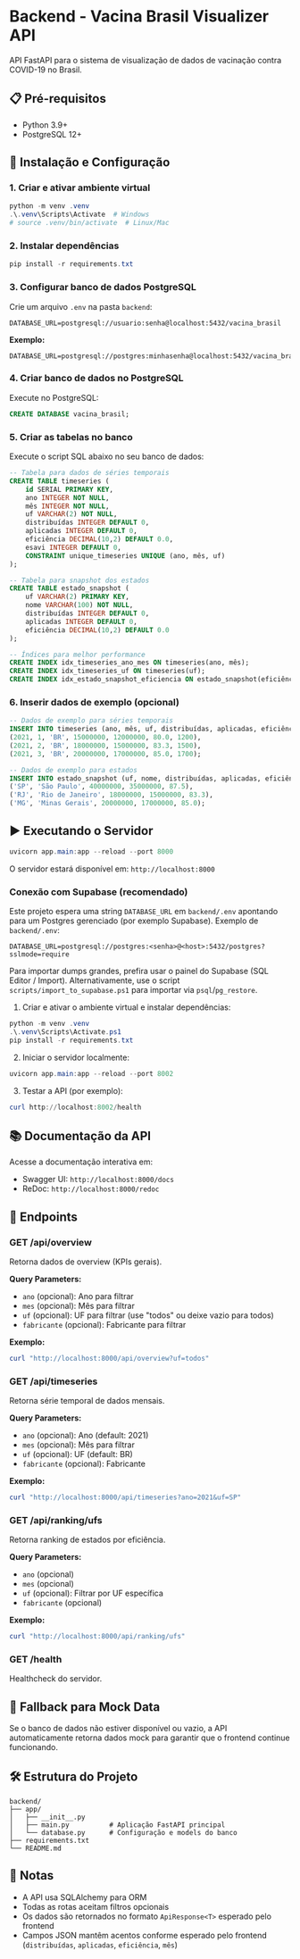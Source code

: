 # Backend - Vacina Brasil Visualizer API

API FastAPI para o sistema de visualização de dados de vacinação contra COVID-19 no Brasil.

## 📋 Pré-requisitos

- Python 3.9+
- PostgreSQL 12+

## 🚀 Instalação e Configuração

### 1. Criar e ativar ambiente virtual

```powershell
python -m venv .venv
.\.venv\Scripts\Activate  # Windows
# source .venv/bin/activate  # Linux/Mac
```

### 2. Instalar dependências

```powershell
pip install -r requirements.txt
```

### 3. Configurar banco de dados PostgreSQL

Crie um arquivo `.env` na pasta `backend`:

```env
DATABASE_URL=postgresql://usuario:senha@localhost:5432/vacina_brasil
```

**Exemplo:**
```env
DATABASE_URL=postgresql://postgres:minhasenha@localhost:5432/vacina_brasil
```

### 4. Criar banco de dados no PostgreSQL

Execute no PostgreSQL:

```sql
CREATE DATABASE vacina_brasil;
```

### 5. Criar as tabelas no banco

Execute o script SQL abaixo no seu banco de dados:

```sql
-- Tabela para dados de séries temporais
CREATE TABLE timeseries (
    id SERIAL PRIMARY KEY,
    ano INTEGER NOT NULL,
    mês INTEGER NOT NULL,
    uf VARCHAR(2) NOT NULL,
    distribuídas INTEGER DEFAULT 0,
    aplicadas INTEGER DEFAULT 0,
    eficiência DECIMAL(10,2) DEFAULT 0.0,
    esavi INTEGER DEFAULT 0,
    CONSTRAINT unique_timeseries UNIQUE (ano, mês, uf)
);

-- Tabela para snapshot dos estados
CREATE TABLE estado_snapshot (
    uf VARCHAR(2) PRIMARY KEY,
    nome VARCHAR(100) NOT NULL,
    distribuídas INTEGER DEFAULT 0,
    aplicadas INTEGER DEFAULT 0,
    eficiência DECIMAL(10,2) DEFAULT 0.0
);

-- Índices para melhor performance
CREATE INDEX idx_timeseries_ano_mes ON timeseries(ano, mês);
CREATE INDEX idx_timeseries_uf ON timeseries(uf);
CREATE INDEX idx_estado_snapshot_eficiencia ON estado_snapshot(eficiência DESC);
```

### 6. Inserir dados de exemplo (opcional)

```sql
-- Dados de exemplo para séries temporais
INSERT INTO timeseries (ano, mês, uf, distribuídas, aplicadas, eficiência, esavi) VALUES
(2021, 1, 'BR', 15000000, 12000000, 80.0, 1200),
(2021, 2, 'BR', 18000000, 15000000, 83.3, 1500),
(2021, 3, 'BR', 20000000, 17000000, 85.0, 1700);

-- Dados de exemplo para estados
INSERT INTO estado_snapshot (uf, nome, distribuídas, aplicadas, eficiência θηVALUES
('SP', 'São Paulo', 40000000, 35000000, 87.5),
('RJ', 'Rio de Janeiro', 18000000, 15000000, 83.3),
('MG', 'Minas Gerais', 20000000, 17000000, 85.0);
```

## ▶️ Executando o Servidor

```powershell
uvicorn app.main:app --reload --port 8000
```

O servidor estará disponível em: `http://localhost:8000`

### Conexão com Supabase (recomendado)

Este projeto espera uma string `DATABASE_URL` em `backend/.env` apontando para um Postgres gerenciado (por exemplo Supabase). Exemplo de `backend/.env`:

```env
DATABASE_URL=postgresql://postgres:<senha>@<host>:5432/postgres?sslmode=require
```

Para importar dumps grandes, prefira usar o painel do Supabase (SQL Editor / Import). Alternativamente, use o script `scripts/import_to_supabase.ps1` para importar via `psql`/`pg_restore`.

1. Criar e ativar o ambiente virtual e instalar dependências:

```powershell
python -m venv .venv
.\.venv\Scripts\Activate.ps1
pip install -r requirements.txt
```

2. Iniciar o servidor localmente:

```powershell
uvicorn app.main:app --reload --port 8002
```

3. Testar a API (por exemplo):

```powershell
curl http://localhost:8002/health
```

## 📚 Documentação da API

Acesse a documentação interativa em:
- Swagger UI: `http://localhost:8000/docs`
- ReDoc: `http://localhost:8000/redoc`

## 🔌 Endpoints

### GET /api/overview
Retorna dados de overview (KPIs gerais).

**Query Parameters:**
- `ano` (opcional): Ano para filtrar
- `mes` (opcional): Mês para filtrar
- `uf` (opcional): UF para filtrar (use "todos" ou deixe vazio para todos)
- `fabricante` (opcional): Fabricante para filtrar

**Exemplo:**
```powershell
curl "http://localhost:8000/api/overview?uf=todos"
```

### GET /api/timeseries
Retorna série temporal de dados mensais.

**Query Parameters:**
- `ano` (opcional): Ano (default: 2021)
- `mes` (opcional): Mês para filtrar
- `uf` (opcional): UF (default: BR)
- `fabricante` (opcional): Fabricante

**Exemplo:**
```powershell
curl "http://localhost:8000/api/timeseries?ano=2021&uf=SP"
```

### GET /api/ranking/ufs
Retorna ranking de estados por eficiência.

**Query Parameters:**
- `ano` (opcional)
- `mes` (opcional)
- `uf` (opcional): Filtrar por UF específica
- `fabricante` (opcional)

**Exemplo:**
```powershell
curl "http://localhost:8000/api/ranking/ufs"
```

### GET /health
Healthcheck do servidor.

## 🔄 Fallback para Mock Data

Se o banco de dados não estiver disponível ou vazio, a API automaticamente retorna dados mock para garantir que o frontend continue funcionando.

## 🛠️ Estrutura do Projeto

```
backend/
├── app/
│   ├── __init__.py
│   ├── main.py          # Aplicação FastAPI principal
│   └── database.py      # Configuração e models do banco
├── requirements.txt
└── README.md
```

## 📝 Notas

- A API usa SQLAlchemy para ORM
- Todas as rotas aceitam filtros opcionais
- Os dados são retornados no formato `ApiResponse<T>` esperado pelo frontend
- Campos JSON mantêm acentos conforme esperado pelo frontend (`distribuídas`, `aplicadas`, `eficiência`, `mês`)
